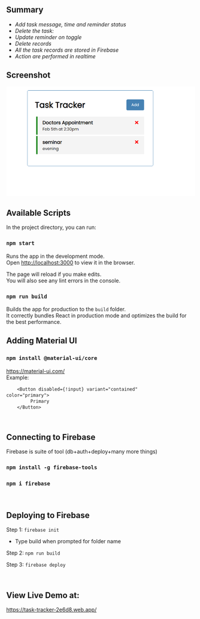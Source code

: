 ## Summary

<i>
<ul>
    <li>Add task message, time and reminder status</li>
    <li>Delete the task:</li>
    <li>Update reminder on toggle</li>
    <li>Delete records</li>
    <li>All the task records are stored in Firebase</li>
    <li>Action are performed in realtime</li>
</ul>
</i>

## Screenshot

![image](Screen.png)
<br>

## Available Scripts

In the project directory, you can run:

### `npm start`

Runs the app in the development mode.\
Open [http://localhost:3000](http://localhost:3000) to view it in the browser.

The page will reload if you make edits.\
You will also see any lint errors in the console.


### `npm run build`

Builds the app for production to the `build` folder.\
It correctly bundles React in production mode and optimizes the build for the best performance.
<br>

## Adding Material UI

### `npm install @material-ui/core`
https://material-ui.com/
<br>
Example:
```
	<Button disabled={!input} variant="contained"            color="primary">
         Primary
    </Button>
```
<br>

## Connecting to Firebase

Firebase is suite of tool (db+auth+deploy+many more things)

### `npm install -g firebase-tools`

### `npm i firebase`

<br>

## Deploying to Firebase

Step 1:  `firebase init`

- Type build when prompted for folder name

Step 2: `npm run build`

Step 3: `firebase deploy`

<br>

## View Live Demo at: 
https://task-tracker-2e6d8.web.app/
